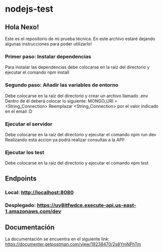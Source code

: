 # nodejs-test

## Hola Nexo!
Este es el repositorio de mi prueba técnica. En este archivo estaré dejando algunas instrucciones para poder utilizarlo!

### Primer paso: Instalar dependencias
Para instalar las dependencias debe colocarse en la raíz del directorio y ejecutar el comando npm install

### Segundo paso: Añadir las variables de entorno
Debe colocarse en la raíz del directorio y crear un archivo llamado .env 
Dentro de él deberá colocar lo siguiente:
MONGO_URI = <String_Connection>
Reemplazar <String_Connection> por el valor indicado en el email :D

### Ejecutar el servidor
Debe colocarse en la raíz del directorio y ejecutar el comando npm run dev
Realizando esta accion ya podrá realizar consultas a la API!

### Ejecutar los test
Debe colocarse en la raíz del directorio y ejecutar el comando npm test

## Endpoints
### Local: <http://localhost:8080>
### Desplegado: <https://uv8ltfwdce.execute-api.us-east-1.amazonaws.com/dev>

## Documentación
La documentación se encuentra en el siguiente link: <https://documenter.getpostman.com/view/19238470/2s8YmNPhTm>

